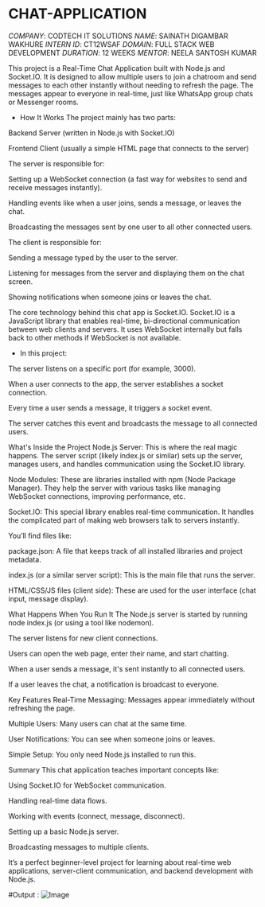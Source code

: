 # CHAT-APPLICATION
*COMPANY*: CODTECH IT SOLUTIONS
*NAME*: SAINATH DIGAMBAR WAKHURE
*INTERN ID*: CT12WSAF
*DOMAIN*: FULL STACK WEB DEVELOPMENT
*DURATION*: 12 WEEKS 
*MENTOR*: NEELA SANTOSH KUMAR

This project is a Real-Time Chat Application built with Node.js and Socket.IO.
It is designed to allow multiple users to join a chatroom and send messages to each other instantly without needing to refresh the page. The messages appear to everyone in real-time, just like WhatsApp group chats or Messenger rooms.

- How It Works
The project mainly has two parts:

Backend Server (written in Node.js with Socket.IO)

Frontend Client (usually a simple HTML page that connects to the server)

The server is responsible for:

Setting up a WebSocket connection (a fast way for websites to send and receive messages instantly).

Handling events like when a user joins, sends a message, or leaves the chat.

Broadcasting the messages sent by one user to all other connected users.

The client is responsible for:

Sending a message typed by the user to the server.

Listening for messages from the server and displaying them on the chat screen.

Showing notifications when someone joins or leaves the chat.

The core technology behind this chat app is Socket.IO. Socket.IO is a JavaScript library that enables real-time, bi-directional communication between web clients and servers. It uses WebSocket internally but falls back to other methods if WebSocket is not available.

- In this project:

The server listens on a specific port (for example, 3000).

When a user connects to the app, the server establishes a socket connection.

Every time a user sends a message, it triggers a socket event.

The server catches this event and broadcasts the message to all connected users.

What's Inside the Project
Node.js Server: This is where the real magic happens. The server script (likely index.js or similar) sets up the server, manages users, and handles communication using the Socket.IO library.

Node Modules: These are libraries installed with npm (Node Package Manager). They help the server with various tasks like managing WebSocket connections, improving performance, etc.

Socket.IO: This special library enables real-time communication. It handles the complicated part of making web browsers talk to servers instantly.

You’ll find files like:

package.json: A file that keeps track of all installed libraries and project metadata.

index.js (or a similar server script): This is the main file that runs the server.

HTML/CSS/JS files (client side): These are used for the user interface (chat input, message display).

What Happens When You Run It
The Node.js server is started by running node index.js (or using a tool like nodemon).

The server listens for new client connections.

Users can open the web page, enter their name, and start chatting.

When a user sends a message, it's sent instantly to all connected users.

If a user leaves the chat, a notification is broadcast to everyone.

Key Features
Real-Time Messaging: Messages appear immediately without refreshing the page.

Multiple Users: Many users can chat at the same time.

User Notifications: You can see when someone joins or leaves.

Simple Setup: You only need Node.js installed to run this.

Summary
This chat application teaches important concepts like:

Using Socket.IO for WebSocket communication.

Handling real-time data flows.

Working with events (connect, message, disconnect).

Setting up a basic Node.js server.

Broadcasting messages to multiple clients.

It’s a perfect beginner-level project for learning about real-time web applications, server-client communication, and backend development with Node.js.

#Output :
![Image](https://github.com/user-attachments/assets/c0130e7e-c02c-4c9f-89ca-f80355b3a51a)


